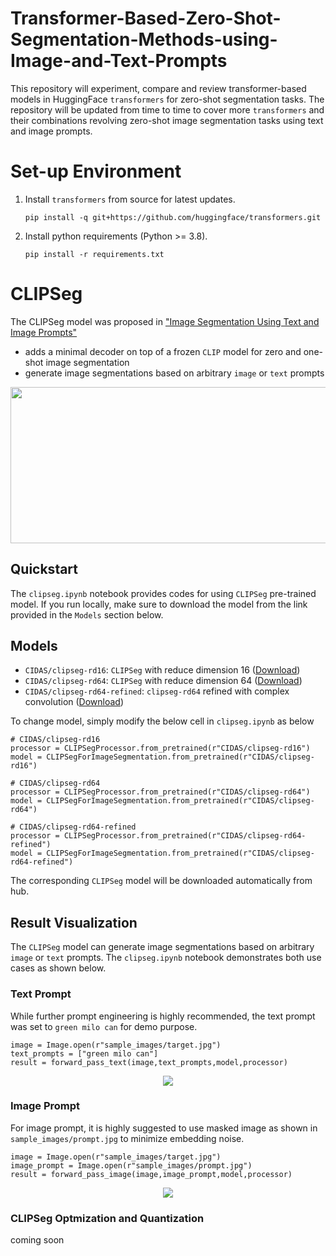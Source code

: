 # Transformer-Based-Zero-Shot-Segmentation-Methods-using-Image-and-Text-Prompts
This repository will experiment, compare and review transformer-based models in HuggingFace `transformers` for zero-shot segmentation tasks. The repository will be updated from time to time to cover more `transformers` and their combinations revolving zero-shot image segmentation tasks using text and image prompts.

# Set-up Environment

1. Install `transformers` from source for latest updates.

   ``` shell
   pip install -q git+https://github.com/huggingface/transformers.git
   ```
  
2. Install python requirements (Python >= 3.8).

   ``` shell
   pip install -r requirements.txt
   ```


# CLIPSeg

The CLIPSeg model was proposed in ["Image Segmentation Using Text and Image Prompts"](https://arxiv.org/abs/2112.10003)
- adds a minimal decoder on top of a frozen `CLIP` model for zero and one-shot image segmentation
- generate image segmentations based on arbitrary `image` or `text` prompts

<p align="center">
<img src="https://github.com/kzchua1998/Zero-Shot-Segmentation-Tasks-using-Image-and-Text-Prompts/assets/64066100/24ec533e-c141-4421-b8af-d1d85cc54119" width="550" height="250">
</p>

## Quickstart
The `clipseg.ipynb` notebook provides codes for using `CLIPSeg` pre-trained model. If you run locally, make sure to download the model from the link provided in the `Models` section below. 

## Models
- `CIDAS/clipseg-rd16`: `CLIPSeg` with reduce dimension 16 ([Download](https://huggingface.co/CIDAS/clipseg-rd16))
- `CIDAS/clipseg-rd64`: `CLIPSeg` with reduce dimension 64 ([Download](https://huggingface.co/CIDAS/clipseg-rd64))
- `CIDAS/clipseg-rd64-refined`: `clipseg-rd64` refined with complex convolution ([Download](https://huggingface.co/CIDAS/clipseg-rd64-refined))

To change model, simply modify the below cell in `clipseg.ipynb` as below
``` shell
# CIDAS/clipseg-rd16
processor = CLIPSegProcessor.from_pretrained(r"CIDAS/clipseg-rd16")
model = CLIPSegForImageSegmentation.from_pretrained(r"CIDAS/clipseg-rd16")

# CIDAS/clipseg-rd64
processor = CLIPSegProcessor.from_pretrained(r"CIDAS/clipseg-rd64")
model = CLIPSegForImageSegmentation.from_pretrained(r"CIDAS/clipseg-rd64")

# CIDAS/clipseg-rd64-refined
processor = CLIPSegProcessor.from_pretrained(r"CIDAS/clipseg-rd64-refined")
model = CLIPSegForImageSegmentation.from_pretrained(r"CIDAS/clipseg-rd64-refined")
```
The corresponding `CLIPSeg` model will be downloaded automatically from hub.

## Result Visualization
The `CLIPSeg` model can generate image segmentations based on arbitrary `image` or `text` prompts. The `clipseg.ipynb` notebook demonstrates both use cases as shown below.

### Text Prompt
While further prompt engineering is highly recommended, the text prompt was set to `green milo can` for demo purpose.
``` shell
image = Image.open(r"sample_images/target.jpg")
text_prompts = ["green milo can"]
result = forward_pass_text(image,text_prompts,model,processor)
```
<p align="center">
<img src="https://github.com/kzchua1998/Zero-Shot-Segmentation-Tasks-using-Image-and-Text-Prompts/assets/64066100/a7126147-d5e1-4c01-8c2e-973e31a18eb5">
</p>

### Image Prompt
For image prompt, it is highly suggested to use masked image as shown in `sample_images/prompt.jpg` to minimize embedding noise. 
``` shell
image = Image.open(r"sample_images/target.jpg")
image_prompt = Image.open(r"sample_images/prompt.jpg")
result = forward_pass_image(image,image_prompt,model,processor)
```
<p align="center">
<img src="https://github.com/kzchua1998/Zero-Shot-Segmentation-Tasks-using-Image-and-Text-Prompts/assets/64066100/af57fad7-5e5b-43ca-9152-76707fff59c9">
</p>

### CLIPSeg Optmization and Quantization
coming soon

